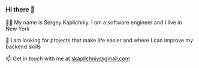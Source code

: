 ### Hi there 👋

✌🏻 My name is Sergey Kaplichniy. I am a software engineer and I live in New York

👯 I am looking for projects that make life easier and where I can improve my backend skills

📫 Get in touch with me at skaplichniy@gmail.com
